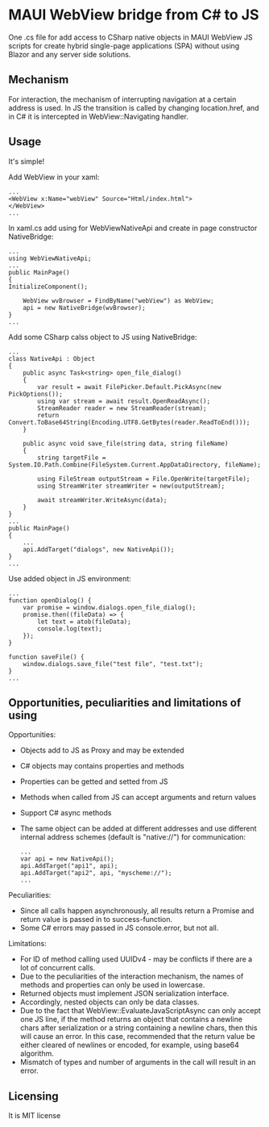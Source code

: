 # MAUI WebView bridge from C# to JS

One .cs file for add access to CSharp native objects in MAUI WebView JS scripts for create hybrid single-page applications (SPA) without using Blazor and any server side solutions.

## Mechanism

For interaction, the mechanism of interrupting navigation at a certain address is used. In JS the transition is called by changing location.href, and in C# it is intercepted in WebView::Navigating handler.

## Usage

It's simple!

Add WebView in your xaml:

    ...
    <WebView x:Name="webView" Source="Html/index.html">
    </WebView>
    ...

In xaml.cs add using for WebViewNativeApi and create in page constructor NativeBridge:

    ...
    using WebViewNativeApi;
    ...
    public MainPage()
    {
	InitializeComponent();

        WebView wvBrowser = FindByName("webView") as WebView;
        api = new NativeBridge(wvBrowser);
    }
    ...
    
Add some CSharp calss object to JS using NativeBridge:

    ...
    class NativeApi : Object
    {
        public async Task<string> open_file_dialog()
        {
            var result = await FilePicker.Default.PickAsync(new PickOptions());
            using var stream = await result.OpenReadAsync();
            StreamReader reader = new StreamReader(stream);
            return Convert.ToBase64String(Encoding.UTF8.GetBytes(reader.ReadToEnd()));
        }

        public async void save_file(string data, string fileName)
        {
            string targetFile = System.IO.Path.Combine(FileSystem.Current.AppDataDirectory, fileName);

            using FileStream outputStream = File.OpenWrite(targetFile);
            using StreamWriter streamWriter = new(outputStream);

            await streamWriter.WriteAsync(data);
        }
    }
    ...
    public MainPage()
    {
        ...
        api.AddTarget("dialogs", new NativeApi());
    }
    ...

Use added object in JS environment:

    ...
    function openDialog() {
        var promise = window.dialogs.open_file_dialog();
        promise.then((fileData) => {
            let text = atob(fileData);
            console.log(text);
        });
    }

    function saveFile() {
        window.dialogs.save_file("test file", "test.txt");
    }
    ...

## Opportunities, peculiarities and limitations of using

Opportunities:

 - Objects add to JS as Proxy and may be extended
 - C# objects may contains properties and methods
 - Properties can be getted and setted from JS
 - Methods when called from JS can accept arguments and return values
 - Support C# async methods
 - The same object can be added at different addresses and use different internal address schemes (default is "native://") for communication:
 
       ...
       var api = new NativeApi();
       api.AddTarget("api1", api);
       api.AddTarget("api2", api, "myscheme://");
       ...

Peculiarities:

 - Since all calls happen asynchronously, all results return a Promise and return value is passed in to success-function.
 - Some C# errors may passed in JS console.error, but not all.
 
Limitations:

 - For ID of method calling used UUIDv4 - may be conflicts if there are a lot of concurrent calls.
 - Due to the peculiarities of the interaction mechanism, the names of methods and properties can only be used in lowercase.
 - Returned objects must implement JSON serialization interface.
 - Accordingly, nested objects can only be data classes.
 - Due to the fact that WebView::EvaluateJavaScriptAsync can only accept one JS line, if the method returns an object that contains a newline chars after serialization or a string containing a newline chars, then this will cause an error. In this case, recommended that the return value be either cleared of newlines or encoded, for example, using base64 algorithm.
 - Mismatch of types and number of arguments in the call will result in an error.
 
## Licensing

It is MIT license
